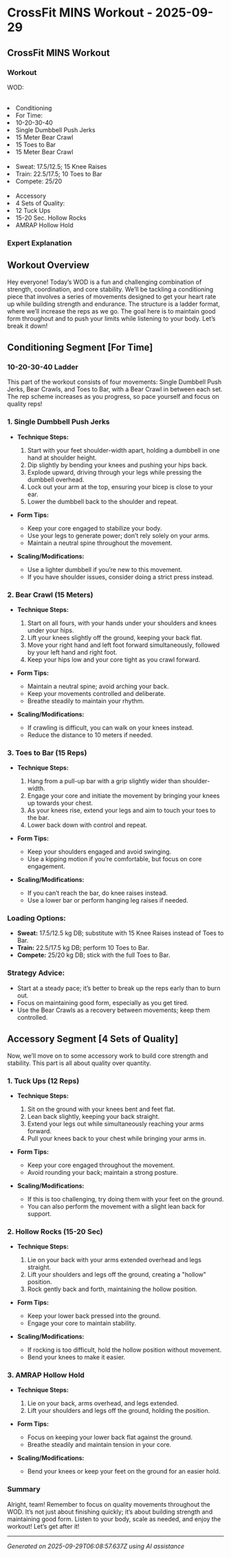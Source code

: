 # CrossFit MINS Workout - 2025-09-29

## CrossFit MINS Workout

### Workout
<p class="mb-2">WOD:</p><br><li class="ml-4">Conditioning</li><li class="ml-4">For Time:</li><li class="ml-4">10-20-30-40</li><li class="ml-4">Single Dumbbell Push Jerks</li><li class="ml-4">15 Meter Bear Crawl</li><li class="ml-4">15 Toes to Bar</li><li class="ml-4">15 Meter Bear Crawl</li><br><li class="ml-4">Sweat: 17.5/12.5; 15 Knee Raises</li><li class="ml-4">Train: 22.5/17.5; 10 Toes to Bar</li><li class="ml-4">Compete: 25/20</li><br><li class="ml-4">Accessory</li><li class="ml-4">4 Sets of Quality:</li><li class="ml-4">12 Tuck Ups</li><li class="ml-4">15-20 Sec. Hollow Rocks</li><li class="ml-4">AMRAP Hollow Hold</li>

### Expert Explanation
## Workout Overview

Hey everyone! Today’s WOD is a fun and challenging combination of strength, coordination, and core stability. We’ll be tackling a conditioning piece that involves a series of movements designed to get your heart rate up while building strength and endurance. The structure is a ladder format, where we’ll increase the reps as we go. The goal here is to maintain good form throughout and to push your limits while listening to your body. Let’s break it down!

## Conditioning Segment [For Time]

### 10-20-30-40 Ladder

This part of the workout consists of four movements: Single Dumbbell Push Jerks, Bear Crawls, and Toes to Bar, with a Bear Crawl in between each set. The rep scheme increases as you progress, so pace yourself and focus on quality reps!

### 1. Single Dumbbell Push Jerks

- **Technique Steps:**
  1. Start with your feet shoulder-width apart, holding a dumbbell in one hand at shoulder height.
  2. Dip slightly by bending your knees and pushing your hips back.
  3. Explode upward, driving through your legs while pressing the dumbbell overhead.
  4. Lock out your arm at the top, ensuring your bicep is close to your ear.
  5. Lower the dumbbell back to the shoulder and repeat.

- **Form Tips:**
  - Keep your core engaged to stabilize your body.
  - Use your legs to generate power; don’t rely solely on your arms.
  - Maintain a neutral spine throughout the movement.

- **Scaling/Modifications:**
  - Use a lighter dumbbell if you’re new to this movement.
  - If you have shoulder issues, consider doing a strict press instead.

### 2. Bear Crawl (15 Meters)

- **Technique Steps:**
  1. Start on all fours, with your hands under your shoulders and knees under your hips.
  2. Lift your knees slightly off the ground, keeping your back flat.
  3. Move your right hand and left foot forward simultaneously, followed by your left hand and right foot.
  4. Keep your hips low and your core tight as you crawl forward.

- **Form Tips:**
  - Maintain a neutral spine; avoid arching your back.
  - Keep your movements controlled and deliberate.
  - Breathe steadily to maintain your rhythm.

- **Scaling/Modifications:**
  - If crawling is difficult, you can walk on your knees instead.
  - Reduce the distance to 10 meters if needed.

### 3. Toes to Bar (15 Reps)

- **Technique Steps:**
  1. Hang from a pull-up bar with a grip slightly wider than shoulder-width.
  2. Engage your core and initiate the movement by bringing your knees up towards your chest.
  3. As your knees rise, extend your legs and aim to touch your toes to the bar.
  4. Lower back down with control and repeat.

- **Form Tips:**
  - Keep your shoulders engaged and avoid swinging.
  - Use a kipping motion if you’re comfortable, but focus on core engagement.
  
- **Scaling/Modifications:**
  - If you can’t reach the bar, do knee raises instead.
  - Use a lower bar or perform hanging leg raises if needed.

### Loading Options:

- **Sweat:** 17.5/12.5 kg DB; substitute with 15 Knee Raises instead of Toes to Bar.
- **Train:** 22.5/17.5 kg DB; perform 10 Toes to Bar.
- **Compete:** 25/20 kg DB; stick with the full Toes to Bar.

### Strategy Advice:

- Start at a steady pace; it’s better to break up the reps early than to burn out.
- Focus on maintaining good form, especially as you get tired.
- Use the Bear Crawls as a recovery between movements; keep them controlled.

## Accessory Segment [4 Sets of Quality]

Now, we’ll move on to some accessory work to build core strength and stability. This part is all about quality over quantity.

### 1. Tuck Ups (12 Reps)

- **Technique Steps:**
  1. Sit on the ground with your knees bent and feet flat.
  2. Lean back slightly, keeping your back straight.
  3. Extend your legs out while simultaneously reaching your arms forward.
  4. Pull your knees back to your chest while bringing your arms in.

- **Form Tips:**
  - Keep your core engaged throughout the movement.
  - Avoid rounding your back; maintain a strong posture.

- **Scaling/Modifications:**
  - If this is too challenging, try doing them with your feet on the ground.
  - You can also perform the movement with a slight lean back for support.

### 2. Hollow Rocks (15-20 Sec)

- **Technique Steps:**
  1. Lie on your back with your arms extended overhead and legs straight.
  2. Lift your shoulders and legs off the ground, creating a "hollow" position.
  3. Rock gently back and forth, maintaining the hollow position.

- **Form Tips:**
  - Keep your lower back pressed into the ground.
  - Engage your core to maintain stability.

- **Scaling/Modifications:**
  - If rocking is too difficult, hold the hollow position without movement.
  - Bend your knees to make it easier.

### 3. AMRAP Hollow Hold

- **Technique Steps:**
  1. Lie on your back, arms overhead, and legs extended.
  2. Lift your shoulders and legs off the ground, holding the position.

- **Form Tips:**
  - Focus on keeping your lower back flat against the ground.
  - Breathe steadily and maintain tension in your core.

- **Scaling/Modifications:**
  - Bend your knees or keep your feet on the ground for an easier hold.

### Summary

Alright, team! Remember to focus on quality movements throughout the WOD. It’s not just about finishing quickly; it’s about building strength and maintaining good form. Listen to your body, scale as needed, and enjoy the workout! Let’s get after it!

---
*Generated on 2025-09-29T06:08:57.637Z using AI assistance*
